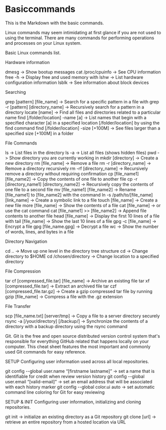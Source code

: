 # Basiccommands
This is the Markdown with the basic commands.

Linux commands may seem intimidating at first glance if you are not used to using the terminal. There are many commands for performing operations and processes on your Linux system.

Basic Linux commands list.

Hardware information

dmesg -> Show bootup messages
cat /proc/cpuinfo -> See CPU information
free -h -> Display free and used memory with
lshw -> List hardware configuration information
lsblk -> See information about block devices

Searching

grep [pattern] [file_name] -> Search for a specific pattern in a file with
grep -r [pattern] [directory_name] -> Recursively search for a pattern in a directory
locate [name] -> Find all files and directories related to a particular name
find [/folder/location] -name [a] -> List names that begin with a specified character [a] in a specified location [/folder/location] by using the find command
find [/folder/location] -size [+100M] -> See files larger than a specified size [+100M] in a folder

File Commands

ls -> List files in the directory
ls -a -> List all files (shows hidden files)
pwd -> Show directory you are currently working in
mkdir [directory] -> Create a new directory
rm [file_name] -> Remove a file
rm -r [directory_name] -> Remove a directory recursively
rm -rf [directory_name] -> Recursively remove a directory without requiring confirmation
cp [file_name1] [file_name2] -> Copy the contents of one file to another file
cp -r [directory_name1] [directory_name2] -> Recursively copy the contents of one file to a second file
mv [file_name1] [file_name2] -> Rename [file_name1] to [file_name2] with the command
ln -s /path/to/[file_name] [link_name] -> Create a symbolic link to a file
touch [file_name] -> Create a new file
more [file_name] -> Show the contents of a file
cat [file_name] -> or use the cat command
cat [file_name1] >> [file_name2] -> Append file contents to another file
head [file_name] -> Display the first 10 lines of a file with
tail [file_name] -> Show the last 10 lines of a file
gpg -c [file_name] -> Encrypt a file
gpg [file_name.gpg] -> Decrypt a file
wc -> Show the number of words, lines, and bytes in a file

Directory Navigation

cd .. -> Move up one level in the directory tree structure
cd -> Change directory to $HOME
cd /chosen/directory -> Change location to a specified directory

File Compression

tar cf [compressed_file.tar] [file_name] -> Archive an existing file
tar xf [compressed_file.tar] -> Extract an archived file
tar czf [compressed_file.tar.gz] -> Create a gzip compressed tar file by running
gzip [file_name] -> Compress a file with the .gz extension

File Transfer

scp [file_name.txt] [server/tmp] -> Copy a file to a server directory securely
rsync -a [/your/directory] [/backup/] -> Synchronize the contents of a directory with a backup directory using the rsync command

Git.
Git is the free and open source distributed version control system that's responsible for everything GitHub related that happens locally on your computer. This cheat sheet features the most important and commonly used Git commands for easy reference.

SETUP
Configuring user information used across all local repositories.

git config --global user.name “[firstname lastname]” -> set a name that is identifiable for credit when review version history
git config --global user.email “[valid-email]” -> set an email address that will be associated with each history marker
git config --global color.ui auto -> set automatic command line coloring for Git for easy reviewing

SETUP & INIT
Configuring user information, initializing and cloning repositories.

git init -> initialize an existing directory as a Git repository
git clone [url] -> retrieve an entire repository from a hosted location via URL